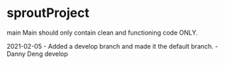 # sproutProject

main
Main should only contain clean and functioning code ONLY. 

2021-02-05 - Added a develop branch and made it the default branch. -Danny Deng
develop
